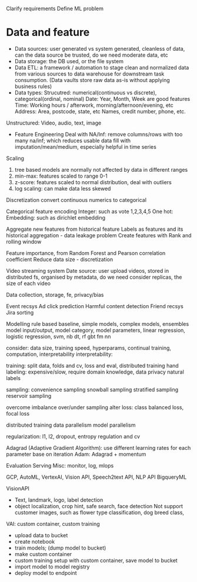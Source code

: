 
Clarify requirements
Define ML problem

# Data and feature
* Data sources: user generated vs system generated, cleanless of data, can the data source be trusted, do we need moderate data, etc
* Data storage: the DB used, or the file system 
* Data ETL: a framework / automation to stage clean and normalized data from various sources to data warehouse for downstream task consumption. (Data vaults store raw data as-is without applying business rules)
* Data types:
Strucutred: numerical(continuous vs discrete), categorical(ordinal, nominal)
Date: Year, Month, Week are good features
Time: Working hours / afterwork, morning/afternoon/evening, etc
Address: Area, postcode, state, etc
Names, credit number, phone, etc.

Unstructured: Video, audio, text, image

* Feature Engineering
Deal with NA/Inf: 
remove columns/rows with too many na/inf; which reduces usable data
fill with imputation/mean/medium, especially helpful in time series

Scaling
1. tree based models are normally not affected by data in different ranges
2. min-max: features scaled to range 0-1
3. z-score: features scaled to normal distribution, deal with outliers
4. log scaling: can make data less skewed

Discretization
convert continuous numerics to categorical

Categorical feature encoding
Integer: such as vote 1,2,3,4,5
One hot: 
Embedding: such as dirichlet embedding

Aggregate new features from historical feature
Labels as features and its historical aggregation - data leakage problem
Create features with Rank and rolling window

Feature importance, from Random Forest and Pearson correlation coefficient
Reduce data size - discretization


Video streaming system
Date source: user upload videos, stored in distributed fs, organised by metadata, do we need consider replicas,
the size of each video

Data collection, storage, fe, privacy/bias

Event recsys
Ad click prediction
Harmful content detection
Friend recsys
Jira sorting


Modelling
rule based baseline, simple models, complex models, ensembles
model input/output, model category, model parameters, 
linear regression, logistic regression, svm, nb
dt, rf
gbt
fm
nn

consider:
data size, training speed, hyperparams, continual training, computation, interpretability
interpretability: 

training:
split data, folds and cv, loss and eval, distributed training
hand labeling: expensive/slow, require domain knowledge, data privacy
natural labels

sampling: 
convenience sampling
snowball sampling
stratified sampling
reservoir sampling

overcome imbalance
over/under sampling
alter loss: class balanced loss, focal loss

distributed training
data parallelism
model parallelism

regularization: l1, l2, dropout, entropy regulation and cv

Adagrad (Adaptive Gradient Algorithm): use different learning rates for each parameter base on iteration
Adam: Adagrad + momentum



Evaluation
Serving
Misc: monitor, log, mlops

GCP, AutoML, VertexAI, Vision API, Speech2text API, NLP API
BigqueryML

VisionAPI 
* Text, landmark, logo, label detection
* object localization, crop hint, safe search, face detection
Not support
customer images, such as flower type classification, dog breed class, 

VAI: custom container, custom training
* upload data to bucket
* create notebook
* train models; (dump model to bucket)
* make custom container
* custom training setup with custom container, save model to bucket
* import model to model registry
* deploy model to endpoint



